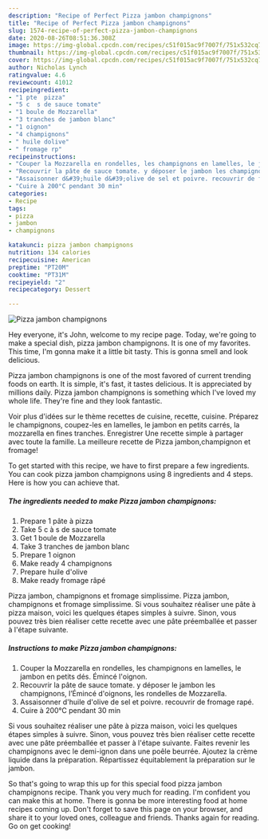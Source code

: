 ```yaml
---
description: "Recipe of Perfect Pizza jambon champignons"
title: "Recipe of Perfect Pizza jambon champignons"
slug: 1574-recipe-of-perfect-pizza-jambon-champignons
date: 2020-08-26T08:51:36.308Z
image: https://img-global.cpcdn.com/recipes/c51f015ac9f7007f/751x532cq70/pizza-jambon-champignons-photo-principale-de-la-recette.jpg
thumbnail: https://img-global.cpcdn.com/recipes/c51f015ac9f7007f/751x532cq70/pizza-jambon-champignons-photo-principale-de-la-recette.jpg
cover: https://img-global.cpcdn.com/recipes/c51f015ac9f7007f/751x532cq70/pizza-jambon-champignons-photo-principale-de-la-recette.jpg
author: Nicholas Lynch
ratingvalue: 4.6
reviewcount: 41012
recipeingredient:
- "1 pte  pizza"
- "5 c  s de sauce tomate"
- "1 boule de Mozzarella"
- "3 tranches de jambon blanc"
- "1 oignon"
- "4 champignons"
- " huile dolive"
- " fromage rp"
recipeinstructions:
- "Couper la Mozzarella en rondelles, les champignons en lamelles, le jambon en petits dés. Émincé l&#39;oignon."
- "Recouvrir la pâte de sauce tomate. y déposer le jambon les champignons, l’Émincé d&#39;oignons, les rondelles de Mozzarella."
- "Assaisonner d&#39;huile d&#39;olive de sel et poivre. recouvrir de fromage rapé."
- "Cuire à 200°C pendant 30 min"
categories:
- Recipe
tags:
- pizza
- jambon
- champignons

katakunci: pizza jambon champignons 
nutrition: 134 calories
recipecuisine: American
preptime: "PT20M"
cooktime: "PT31M"
recipeyield: "2"
recipecategory: Dessert

---
```



![Pizza jambon champignons](https://img-global.cpcdn.com/recipes/c51f015ac9f7007f/751x532cq70/pizza-jambon-champignons-photo-principale-de-la-recette.jpg)

Hey everyone, it's John, welcome to my recipe page. Today, we're going to make a special dish, pizza jambon champignons. It is one of my favorites. This time, I'm gonna make it a little bit tasty. This is gonna smell and look delicious.

Pizza jambon champignons is one of the most favored of current trending foods on earth. It is simple, it's fast, it tastes delicious. It is appreciated by millions daily. Pizza jambon champignons is something which I've loved my whole life. They're fine and they look fantastic.

Voir plus d&#39;idées sur le thème recettes de cuisine, recette, cuisine. Préparez le champignons, coupez-les en lamelles, le jambon en petits carrés, la mozzarella en fines tranches. Enregistrer Une recette simple à partager avec toute la famille. La meilleure recette de Pizza jambon,champignon et fromage!


To get started with this recipe, we have to first prepare a few ingredients. You can cook pizza jambon champignons using 8 ingredients and 4 steps. Here is how you can achieve that.

<!--inarticleads1-->

##### The ingredients needed to make Pizza jambon champignons:

1. Prepare 1 pâte à pizza
1. Take 5 c à s de sauce tomate
1. Get 1 boule de Mozzarella
1. Take 3 tranches de jambon blanc
1. Prepare 1 oignon
1. Make ready 4 champignons
1. Prepare  huile d&#39;olive
1. Make ready  fromage râpé


Pizza jambon, champignons et fromage simplissime. Pizza jambon, champignons et fromage simplissime. Si vous souhaitez réaliser une pâte à pizza maison, voici les quelques étapes simples à suivre. Sinon, vous pouvez très bien réaliser cette recette avec une pâte préemballée et passer à l&#39;étape suivante. 

<!--inarticleads2-->

##### Instructions to make Pizza jambon champignons:

1. Couper la Mozzarella en rondelles, les champignons en lamelles, le jambon en petits dés. Émincé l&#39;oignon.
1. Recouvrir la pâte de sauce tomate. y déposer le jambon les champignons, l’Émincé d&#39;oignons, les rondelles de Mozzarella.
1. Assaisonner d&#39;huile d&#39;olive de sel et poivre. recouvrir de fromage rapé.
1. Cuire à 200°C pendant 30 min


Si vous souhaitez réaliser une pâte à pizza maison, voici les quelques étapes simples à suivre. Sinon, vous pouvez très bien réaliser cette recette avec une pâte préemballée et passer à l&#39;étape suivante. Faites revenir les champignons avec le demi-ignon dans une poêle beurrée. Ajoutez la crème liquide dans la préparation. Répartissez équitablement la préparation sur le jambon. 

So that's going to wrap this up for this special food pizza jambon champignons recipe. Thank you very much for reading. I'm confident you can make this at home. There is gonna be more interesting food at home recipes coming up. Don't forget to save this page on your browser, and share it to your loved ones, colleague and friends. Thanks again for reading. Go on get cooking!
